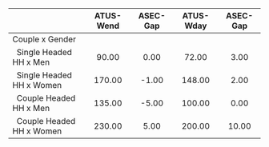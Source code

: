 
|                      |    ATUS-Wend |     ASEC-Gap |    ATUS-Wday |     ASEC-Gap |
| -------------------- | :----------: | :----------: | :----------: | :----------: |
| Couple x Gender      |              |              |              |              |
| &nbsp;&nbsp;Single Headed HH x Men |        90.00 |         0.00 |        72.00 |         3.00 |
| &nbsp;&nbsp;Single Headed HH x Women |       170.00 |        -1.00 |       148.00 |         2.00 |
| &nbsp;&nbsp;Couple Headed HH x Men |       135.00 |        -5.00 |       100.00 |         0.00 |
| &nbsp;&nbsp;Couple Headed HH x Women |       230.00 |         5.00 |       200.00 |        10.00 |

